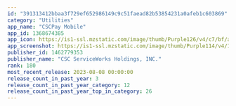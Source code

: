 ```yaml
---
id: "391313412bbaa3f729ef652986149c9c51faead82b53854231a0afeb1c603869"
category: "Utilities"
app_name: "CSCPay Mobile"
app_id: 1368674385
app_icon: https://is1-ssl.mzstatic.com/image/thumb/Purple126/v4/c7/bf/af/c7bfaf3d-3b8a-0f0c-8b72-baa9e96a72e2/AppIcon_Official-0-0-1x_U007emarketing-0-0-0-5-0-0-sRGB-0-0-0-GLES2_U002c0-512MB-85-220-0-0.png/1024x1024bb.png
app_screenshot: https://is1-ssl.mzstatic.com/image/thumb/Purple114/v4/14/f9/d3/14f9d306-2bd6-8554-6261-99d1ccfd0d17/pr_source.png/1242x2688bb.png
publisher_id: 1462779353
publisher_name: "CSC ServiceWorks Holdings, INC."
rank: 180
most_recent_release: 2023-08-08 00:00:00
release_count_in_past_year: 3
release_count_in_past_year_category: 12
release_count_in_past_year_top_in_category: 26
---
```

